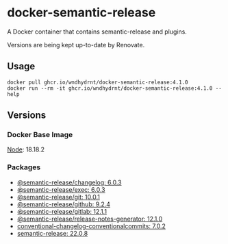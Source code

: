 # docker-semantic-release

A Docker container that contains semantic-release and plugins.

Versions are being kept up-to-date by Renovate.

## Usage

```shell
docker pull ghcr.io/wndhydrnt/docker-semantic-release:4.1.0
docker run --rm -it ghcr.io/wndhydrnt/docker-semantic-release:4.1.0 --help
```

## Versions

### Docker Base Image

[Node](https://hub.docker.com/_/node): 18.18.2

### Packages

- [@semantic-release/changelog: 6.0.3](https://www.npmjs.com/package/@semantic-release/changelog/v/6.0.3)
- [@semantic-release/exec: 6.0.3](https://www.npmjs.com/package/@semantic-release/exec/v/6.0.3)
- [@semantic-release/git: 10.0.1](https://www.npmjs.com/package/@semantic-release/git/v/10.0.1)
- [@semantic-release/github: 9.2.4](https://www.npmjs.com/package/@semantic-release/github/v/9.2.4)
- [@semantic-release/gitlab: 12.1.1](https://www.npmjs.com/package/@semantic-release/gitlab/v/12.1.1)
- [@semantic-release/release-notes-generator: 12.1.0](https://www.npmjs.com/package/@semantic-release/release-notes-generator/v/12.1.0)
- [conventional-changelog-conventionalcommits: 7.0.2](https://www.npmjs.com/package/conventional-changelog-conventionalcommits/v/7.0.2)
- [semantic-release: 22.0.8](https://www.npmjs.com/package/semantic-release/v/22.0.8)
